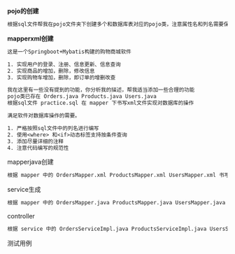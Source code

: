 **pojo的创建**


~~~txt
根据sql文件帮我在pojo文件夹下创建多个和数据库表对应的pojo类，注意属性名和列名需要保持完全一致
~~~
  

**mapperxml创建**
~~~txt
这是一个Springboot+Mybatis构建的购物商城软件

1. 实现用户的登录、注册、信息更新、信息查询
2. 实现商品的增加，删除，修改信息
3. 实现购物车增加，删除，即订单的增删改查

我在这里有一些没有提到的功能，你分析我的描述，帮我适当添加一些合理的功能
pojo类已存在 Orders.java Products.java Users.java
根据sql文件 practice.sql 在 mapper 下书写xml文件实现对数据库的操作

满足软件对数据库操作的需要。

1. 严格按照sql文件中的列名进行编写
2. 使用<where> 和<if>动态标签支持按条件查询
3. 添加尽量详细的注释
4. 注意代码编写的规范性
~~~

mapperjava创建

~~~txt
根据 mapper 中的 OrdersMapper.xml ProductsMapper.xml UsersMapper.xml 书写 mapper 中的对应的java代码
~~~

service生成

~~~txt
根据 mapper 中的 OrdersMapper.java ProductsMapper.java UsersMapper.java 书写 service serviceImpl 中对应的java代码
~~~

controller

~~~txt
根据 service 中的 OrdersServiceImpl.java ProductsServiceImpl.java UsersServiceImpl.java OrdersService.java ProductsService.java UsersService.java 在 controller 中书写对应的后端接口代码，要求符合RestFul规范，使用 R.java 作为dto
~~~

测试用例

